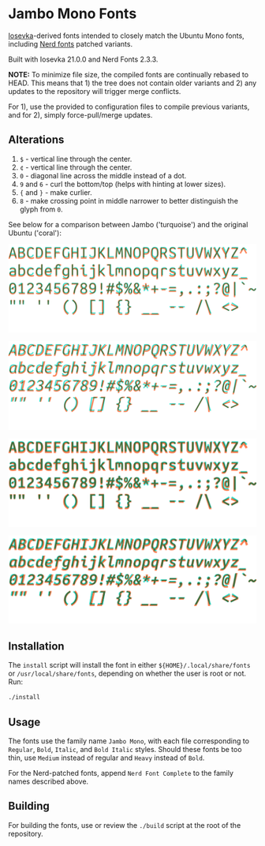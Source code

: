 # Jambo Mono Fonts

[Iosevka](https://github.com/be5invis/Iosevka)-derived fonts intended to
closely match the Ubuntu Mono fonts, including [Nerd
fonts](https://github.com/ryanoasis/nerd-fonts) patched variants.

Built with Iosevka 21.0.0 and Nerd Fonts 2.3.3.

**NOTE:** To minimize file size, the compiled fonts are continually rebased to
HEAD. This means that 1) the tree does not contain older variants and 2) any
updates to the repository will trigger merge conflicts.

For 1), use the provided to configuration files to compile previous variants,
and for 2), simply force-pull/merge updates.

## Alterations

1. `$` - vertical line through the center.
2. `¢` - vertical line through the center.
3. `0` - diagonal line across the middle instead of a dot.
4. `9` and `6` - curl the bottom/top (helps with hinting at lower sizes).
5. `{` and `}` - make curlier.
6. `8` - make crossing point in middle narrower to better distinguish the glyph
   from `0`.

See below for a comparison between Jambo ('turquoise') and the original Ubuntu
('coral'):

![Regular](assets/comparison-R.png)

![Italic](assets/comparison-RI.png)

![Bold](assets/comparison-B.png)

![Bold Italic](assets/comparison-BI.png)

## Installation

The `install` script will install the font in either
`${HOME}/.local/share/fonts` or `/usr/local/share/fonts`, depending on whether
the user is root or not. Run:
```bash
./install
```

## Usage

The fonts use the family name `Jambo Mono`, with each file corresponding to
`Regular`, `Bold`, `Italic`, and `Bold Italic` styles. Should these fonts be
too thin, use `Medium` instead of regular and `Heavy` instead of `Bold`.

For the Nerd-patched fonts, append `Nerd Font Complete` to the family names
described above.

## Building

For building the fonts, use or review the `./build` script at the root of the
repository.

